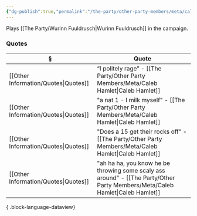 ```yaml
---
{"dg-publish":true,"permalink":"/the-party/other-party-members/meta/caleb-hamlet/","tags":["Player"],"updated":"2025-08-11T11:53:32.582+01:00"}
---
```


Plays [[The Party/Wurinn Fuuldrusch\|Wurinn Fuuldrusch]] in the campaign. 

### Quotes
| §                                       | Quote                                                                        |
| --------------------------------------- | ---------------------------------------------------------------------------- |
| [[Other Information/Quotes\|Quotes]] | “I politely rage” - [[The Party/Other Party Members/Meta/Caleb Hamlet\|Caleb Hamlet]]                                         |
| [[Other Information/Quotes\|Quotes]] | "a nat 1 - I milk myself" - [[The Party/Other Party Members/Meta/Caleb Hamlet\|Caleb Hamlet]]                                 |
| [[Other Information/Quotes\|Quotes]] | "Does a 15 get their rocks off" - [[The Party/Other Party Members/Meta/Caleb Hamlet\|Caleb Hamlet]]                           |
| [[Other Information/Quotes\|Quotes]] | "ah ha ha, you know he be throwing some scaly ass around" - [[The Party/Other Party Members/Meta/Caleb Hamlet\|Caleb Hamlet]] |

{ .block-language-dataview}